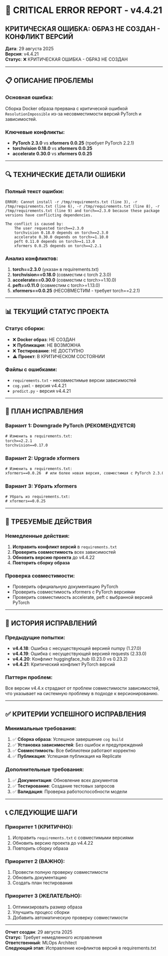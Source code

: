 # 🚨 CRITICAL ERROR REPORT - v4.4.21

## **КРИТИЧЕСКАЯ ОШИБКА: ОБРАЗ НЕ СОЗДАН - КОНФЛИКТ ВЕРСИЙ**

**Дата**: 29 августа 2025  
**Версия**: v4.4.21  
**Статус**: ❌ КРИТИЧЕСКАЯ ОШИБКА - ОБРАЗ НЕ СОЗДАН  

---

## **📋 ОПИСАНИЕ ПРОБЛЕМЫ**

### **Основная ошибка**:
Сборка Docker образа прервана с критической ошибкой `ResolutionImpossible` из-за несовместимости версий PyTorch и зависимостей.

### **Ключевые конфликты**:
- **PyTorch 2.3.0** vs **xformers 0.0.25** (требует PyTorch 2.2.1)
- **torchvision 0.18.0** vs **xformers 0.0.25**
- **accelerate 0.30.0** vs **xformers 0.0.25**

---

## **🔍 ТЕХНИЧЕСКИЕ ДЕТАЛИ ОШИБКИ**

### **Полный текст ошибки**:
```
ERROR: Cannot install -r /tmp/requirements.txt (line 3), -r /tmp/requirements.txt (line 6), -r /tmp/requirements.txt (line 8), -r /tmp/requirements.txt (line 9) and torch==2.3.0 because these package versions have conflicting dependencies.

The conflict is caused by:
    The user requested torch==2.3.0
    torchvision 0.18.0 depends on torch==2.3.0
    accelerate 0.30.0 depends on torch>=1.10.0
    peft 0.11.0 depends on torch>=1.13.0
    xformers 0.0.25 depends on torch==2.2.1
```

### **Анализ конфликтов**:
1. **torch==2.3.0** (указан в requirements.txt)
2. **torchvision==0.18.0** (совместим с torch 2.3.0)
3. **accelerate==0.30.0** (совместим с torch>=1.10.0)
4. **peft==0.11.0** (совместим с torch>=1.13.0)
5. **xformers==0.0.25** (НЕСОВМЕСТИМ - требует torch==2.2.1)

---

## **📊 ТЕКУЩИЙ СТАТУС ПРОЕКТА**

### **Статус сборки**:
- ❌ **Docker образ**: НЕ СОЗДАН
- ❌ **Публикация**: НЕ ВОЗМОЖНА
- ❌ **Тестирование**: НЕ ДОСТУПНО
- ⚠️ **Проект**: В КРИТИЧЕСКОМ СОСТОЯНИИ

### **Файлы с ошибками**:
- `requirements.txt` - несовместимые версии зависимостей
- `cog.yaml` - версия v4.4.21
- `predict.py` - версия v4.4.21

---

## **🚀 ПЛАН ИСПРАВЛЕНИЯ**

### **Вариант 1: Downgrade PyTorch (РЕКОМЕНДУЕТСЯ)**
```txt
# Изменить в requirements.txt:
torch==2.2.1
torchvision==0.17.0
```

### **Вариант 2: Upgrade xformers**
```txt
# Изменить в requirements.txt:
xformers==0.0.26  # или более новая версия, совместимая с PyTorch 2.3.0
```

### **Вариант 3: Убрать xformers**
```txt
# Убрать из requirements.txt:
# xformers==0.0.25
```

---

## **🔧 ТРЕБУЕМЫЕ ДЕЙСТВИЯ**

### **Немедленные действия**:
1. **Исправить конфликт версий** в `requirements.txt`
2. **Проверить совместимость** всех зависимостей
3. **Обновить версию проекта** до v4.4.22
4. **Повторить сборку образа**

### **Проверка совместимости**:
- Проверить официальную документацию PyTorch
- Проверить совместимость xformers с PyTorch версиями
- Проверить совместимость accelerate, peft с выбранной версией PyTorch

---

## **📝 ИСТОРИЯ ИСПРАВЛЕНИЙ**

### **Предыдущие попытки**:
- **v4.4.18**: Ошибка с несуществующей версией numpy (1.27.0)
- **v4.4.19**: Ошибка с несуществующей версией requests (2.33.0)
- **v4.4.20**: Конфликт huggingface_hub (0.23.0 vs 0.23.2)
- **v4.4.21**: Критический конфликт PyTorch версий

### **Паттерн проблем**:
Все версии v4.4.x страдают от проблем совместимости зависимостей, что указывает на системную проблему в подходе к версионированию.

---

## **✅ КРИТЕРИИ УСПЕШНОГО ИСПРАВЛЕНИЯ**

### **Минимальные требования**:
1. ✅ **Сборка образа**: Успешное завершение `cog build`
2. ✅ **Установка зависимостей**: Без ошибок и предупреждений
3. ✅ **Совместимость**: Все библиотеки работают корректно
4. ✅ **Публикация**: Успешная публикация на Replicate

### **Дополнительные требования**:
1. ✅ **Документация**: Обновление всех документов
2. ✅ **Тестирование**: Создание тестовых запросов
3. ✅ **Валидация**: Проверка работоспособности модели

---

## **📞 СЛЕДУЮЩИЕ ШАГИ**

### **Приоритет 1 (КРИТИЧНО)**:
1. Исправить `requirements.txt` с совместимыми версиями
2. Обновить версию проекта до v4.4.22
3. Повторить сборку образа

### **Приоритет 2 (ВАЖНО)**:
1. Провести полную проверку совместимости
2. Обновить документацию
3. Создать план тестирования

### **Приоритет 3 (ЖЕЛАТЕЛЬНО)**:
1. Оптимизировать размер образа
2. Улучшить процесс сборки
3. Добавить автоматическую проверку совместимости

---

**Отчет создан**: 29 августа 2025  
**Статус**: Требует немедленного исправления  
**Ответственный**: MLOps Architect  
**Следующий этап**: Исправление конфликтов версий в requirements.txt
